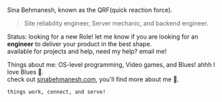 Sina Behmanesh, known as the QRF(quick reaction force).
>Site reliability engineer, Server mechanic, and backend engineer.



Status:
looking for a new Role! let me know if you are looking for an **engineer** to deliver your product in the best shape.
<br>
available for projects and help, need my help? email me!

Things about me:
OS-level programming, Video games, and Blues! ahhh I love Blues 🤩.
<br>
check out <a href="https://sinabehmanesh.com">sinabehmanesh.com</a>, you'll find more about me 🤖.

`things work, connect, and serve!`
